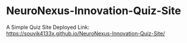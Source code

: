 # NeuroNexus-Innovation-Quiz-Site
A Simple Quiz Site
Deployed Link:  https://souvik4133x.github.io/NeuroNexus-Innovation-Quiz-Site/
